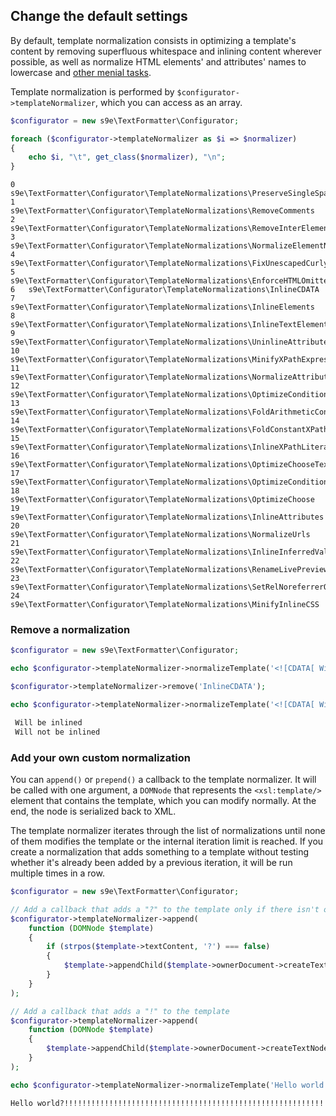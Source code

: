 <h2>Change the default settings</h2>

By default, template normalization consists in optimizing a template's content by removing superfluous whitespace and inlining content wherever possible, as well as normalize HTML elements' and attributes' names to lowercase and [other menial tasks](https://github.com/s9e/TextFormatter/tree/master/src/Configurator/TemplateNormalizations).

Template normalization is performed by `$configurator->templateNormalizer`, which you can access as an array.

```php
$configurator = new s9e\TextFormatter\Configurator;

foreach ($configurator->templateNormalizer as $i => $normalizer)
{
	echo $i, "\t", get_class($normalizer), "\n";
}
```
```
0	s9e\TextFormatter\Configurator\TemplateNormalizations\PreserveSingleSpaces
1	s9e\TextFormatter\Configurator\TemplateNormalizations\RemoveComments
2	s9e\TextFormatter\Configurator\TemplateNormalizations\RemoveInterElementWhitespace
3	s9e\TextFormatter\Configurator\TemplateNormalizations\NormalizeElementNames
4	s9e\TextFormatter\Configurator\TemplateNormalizations\FixUnescapedCurlyBracesInHtmlAttributes
5	s9e\TextFormatter\Configurator\TemplateNormalizations\EnforceHTMLOmittedEndTags
6	s9e\TextFormatter\Configurator\TemplateNormalizations\InlineCDATA
7	s9e\TextFormatter\Configurator\TemplateNormalizations\InlineElements
8	s9e\TextFormatter\Configurator\TemplateNormalizations\InlineTextElements
9	s9e\TextFormatter\Configurator\TemplateNormalizations\UninlineAttributes
10	s9e\TextFormatter\Configurator\TemplateNormalizations\MinifyXPathExpressions
11	s9e\TextFormatter\Configurator\TemplateNormalizations\NormalizeAttributeNames
12	s9e\TextFormatter\Configurator\TemplateNormalizations\OptimizeConditionalAttributes
13	s9e\TextFormatter\Configurator\TemplateNormalizations\FoldArithmeticConstants
14	s9e\TextFormatter\Configurator\TemplateNormalizations\FoldConstantXPathExpressions
15	s9e\TextFormatter\Configurator\TemplateNormalizations\InlineXPathLiterals
16	s9e\TextFormatter\Configurator\TemplateNormalizations\OptimizeChooseText
17	s9e\TextFormatter\Configurator\TemplateNormalizations\OptimizeConditionalValueOf
18	s9e\TextFormatter\Configurator\TemplateNormalizations\OptimizeChoose
19	s9e\TextFormatter\Configurator\TemplateNormalizations\InlineAttributes
20	s9e\TextFormatter\Configurator\TemplateNormalizations\NormalizeUrls
21	s9e\TextFormatter\Configurator\TemplateNormalizations\InlineInferredValues
22	s9e\TextFormatter\Configurator\TemplateNormalizations\RenameLivePreviewEvent
23	s9e\TextFormatter\Configurator\TemplateNormalizations\SetRelNoreferrerOnTargetedLinks
24	s9e\TextFormatter\Configurator\TemplateNormalizations\MinifyInlineCSS
```

### Remove a normalization

```php
$configurator = new s9e\TextFormatter\Configurator;

echo $configurator->templateNormalizer->normalizeTemplate('<![CDATA[ Will be inlined ]]>'), "\n";

$configurator->templateNormalizer->remove('InlineCDATA');

echo $configurator->templateNormalizer->normalizeTemplate('<![CDATA[ Will not be inlined ]]>');
```
```html
 Will be inlined 
 Will not be inlined 
```

### Add your own custom normalization

You can `append()` or `prepend()` a callback to the template normalizer. It will be called with one argument, a `DOMNode` that represents the `<xsl:template/>` element that contains the template, which you can modify normally. At the end, the node is serialized back to XML.

The template normalizer iterates through the list of normalizations until none of them modifies the template or the internal iteration limit is reached. If you create a normalization that adds something to a template without testing whether it's already been added by a previous iteration, it will be run multiple times in a row.

```php
$configurator = new s9e\TextFormatter\Configurator;

// Add a callback that adds a "?" to the template only if there isn't one already
$configurator->templateNormalizer->append(
	function (DOMNode $template)
	{
		if (strpos($template->textContent, '?') === false)
		{
			$template->appendChild($template->ownerDocument->createTextNode('?'));
		}
	}
);

// Add a callback that adds a "!" to the template
$configurator->templateNormalizer->append(
	function (DOMNode $template)
	{
		$template->appendChild($template->ownerDocument->createTextNode('!'));
	}
);

echo $configurator->templateNormalizer->normalizeTemplate('Hello world');
```
```html
Hello world?!!!!!!!!!!!!!!!!!!!!!!!!!!!!!!!!!!!!!!!!!!!!!!!!!!!!!!!!!!!!!!!!!!!!!!!!!!!!!!!!!!!!!!!!!!!!!!!!!!!!
```
